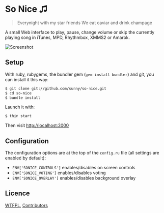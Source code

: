 So Nice ♫
=======

> Everynight with my star friends
> We eat caviar and drink champage

A small Web interface to play, pause, change volume or skip the currently
playing song in iTunes, MPD, Rhythmbox, XMMS2 or Amarok.

![Screenshot](https://github.com/sunny/so-nice/raw/gh-pages/screenshot.png)


Setup
-----

With ruby, rubygems, the bundler gem (`gem install bundler`) and git, you can install it this way:

```bash
$ git clone git://github.com/sunny/so-nice.git
$ cd so-nice
$ bundle install
```

Launch it with:

```bash
$ thin start
```

Then visit [http://localhost:3000](http://localhost:3000)


Configuration
-------------

The configuration options are at the top of the `config.ru` file (all settings are enabled by default):

* `ENV['SONICE_CONTROLS']` enables/disables on screen controls
* `ENV['SONICE_VOTING']` enables/disables voting
* `ENV['SONICE_OVERLAY']` enables/disables background overlay


Licence
-------

[WTFPL](http://sam.zoy.org/wtfpl/),
[Contributors](https://github.com/sunny/so-nice/contributors)

